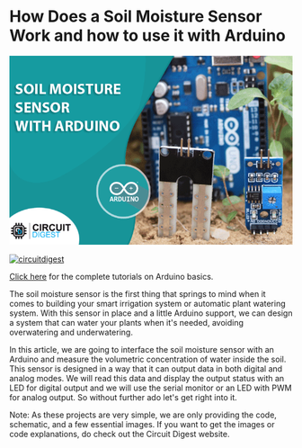 # How Does a Soil Moisture Sensor Work and how to use it with Arduino

![Soil Moisture Sensor with Arduino](https://github.com/Circuit-Digest/Basic-Arduino-Tutorials-for-Beginners-/blob/main/Interfacing%20Soil%20Moisture%20Sensor%20with%20Arduino/images/interfacing_soil_moisture_sensor_modue_with_arduino.png)

[![circuitdigest](https://img.shields.io/static/v1?label=&labelColor=505050&message=Arduino%20Soil%20Moisture%20Sensor%20Working&color=%230076D6&style=social&logo=google-chrome&logoColor=%230076D6)](https://circuitdigest.com/microcontroller-projects/interfacing-soil-moisture-sensor-with-arduino-uno)

[Click here](https://circuitdigest.com/tags/arduino) for the complete tutorials on Arduino basics.

The soil moisture sensor is the first thing that springs to mind when it comes to building your smart irrigation system or automatic plant watering system. With this sensor in place and a little Arduino support, we can design a system that can water your plants when it's needed, avoiding overwatering and underwatering.

In this article, we are going to interface the soil moisture sensor with an Arduino and measure the volumetric concentration of water inside the soil. This sensor is designed in a way that it can output data in both digital and analog modes. We will read this data and display the output status with an LED for digital output and we will use the serial monitor or an LED with PWM for analog output. So without further ado let's get right into it.

Note: As these projects are very simple, we are only providing the code, schematic, and a few essential images. If you want to get the images or code explanations, do check out the Circuit Digest website.
